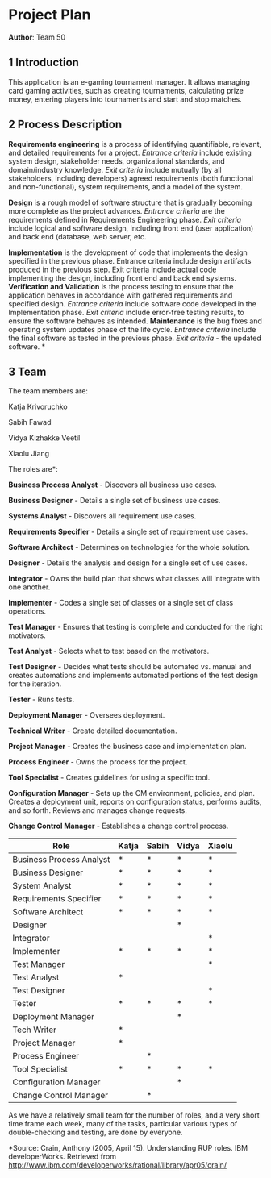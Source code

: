
# Project Plan

**Author**: Team 50

## 1 Introduction

This application is an e-gaming tournament manager. It allows managing card gaming activities, such as creating tournaments, calculating prize money, entering players into tournaments and start and stop matches.


## 2 Process Description

**Requirements engineering** is a process of identifying quantifiable, relevant, and detailed requirements for a project.
*Entrance criteria* include existing system design, stakeholder needs, organizational standards, and domain/industry knowledge.
*Exit criteria* include mutually (by all stakeholders, including developers) agreed requirements (both functional and non-functional), system requirements, and a model of the system.

**Design** is a rough model of software structure that is gradually becoming more complete as the project advances.
*Entrance criteria* are the requirements defined in Requirements Engineering phase.
*Exit criteria* include logical and software design, including front end (user application) and back end (database, web server, etc.

**Implementation** is the development of code that implements the design specified in the previous phase.
Entrance criteria include design artifacts produced in the previous step. 
Exit criteria include actual code implementing the design, including front end and back end systems.
**Verification and Validation** is the process testing to ensure that the application behaves in accordance with gathered requirements and specified design.
*Entrance criteria* include software code developed in the Implementation phase.
*Exit criteria* include error-free testing results, to ensure the software behaves as intended.
**Maintenance** is the bug fixes and operating system updates phase of the life cycle.
*Entrance criteria* include the final software as tested in the previous phase.
*Exit criteria* - the updated software.
*

## 3 Team
	

The team members are:

Katja Krivoruchko

Sabih Fawad

Vidya Kizhakke Veetil

Xiaolu Jiang

The roles are*:

**Business Process Analyst** - Discovers all business use cases.

**Business Designer** - Details a single set of business use cases.

**Systems Analyst** - Discovers all requirement use cases. 

**Requirements Specifier** - Details a single set of requirement use cases.

**Software Architect** - Determines on technologies for the whole solution.

**Designer** - Details the analysis and design for a single set of use cases.

**Integrator** - Owns the build plan that shows what classes will integrate with one another.	

**Implementer** - Codes a single set of classes or a single set of class operations.

**Test Manager** - Ensures that testing is complete and conducted for the right motivators.

**Test Analyst** - Selects what to test based on the motivators.

**Test Designer** - Decides what tests should be automated vs. manual and creates automations and implements automated portions of the test design for the iteration.

**Tester** - Runs tests.

**Deployment Manager** - Oversees deployment.

**Technical Writer** - Create detailed documentation.

**Project Manager** - Creates the business case and implementation plan.

**Process Engineer** - Owns the process for the project.

**Tool Specialist** - Creates guidelines for using a specific tool.

**Configuration Manager** - Sets up the CM environment, policies, and plan. Creates a deployment unit, reports on configuration status, performs audits, and so forth. Reviews and manages change requests.

**Change Control Manager** - Establishes a change control process.

Role     | Katja| Sabih | Vidya | Xiaolu
-------- | ---| ---| ---| ---
Business Process Analyst | * |* |* | * |
Business Designer    | * |* |* | * |
System Analyst| * |* |* | * |
Requirements Specifier    | * |* |* | * |
Software Architect     | * |* |* | * |
Designer    |  | |* |  |
Integrator     |  | | | * |
Implementer    | * |* |* | * |
Test Manager     |  | | | * |
Test Analyst    | * | | |  |
Test Designer     |  | | | * |
Tester    | * |* |* | * |
Deployment Manager     |  | |* |  |
Tech Writer    | * | | |  |
Project Manager     | * | | |  |
Process Engineer    |  |* | |  |
Tool Specialist     | * |* |* | * |
Configuration Manager    |  | |* |  |
Change Control Manager     |  |* | |  |

As we have a relatively small team for the number of roles, and a very short time frame each week, many of the tasks, particular various types of double-checking and testing, are done by everyone.

*Source: Crain, Anthony (2005, April 15). Understanding RUP roles. IBM developerWorks. Retrieved from http://www.ibm.com/developerworks/rational/library/apr05/crain/
